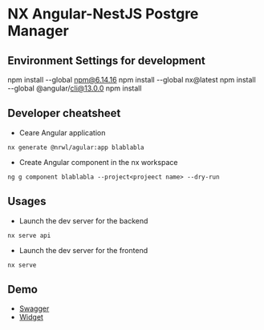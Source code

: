 # NX Angular-NestJS Postgre Manager

## Environment Settings for development
npm install --global npm@6.14.16
npm install --global nx@latest
npm install --global @angular/cli@13.0.0
npm install

## Developer cheatsheet
* Ceare Angular application
```
nx generate @nrwl/agular:app blablabla
```

* Create Angular component in the nx workspace
```
ng g component blablabla --project<projeect name> --dry-run
```

## Usages
* Launch the dev server for the backend
```
nx serve api
```

* Launch the dev server for the frontend
```
nx serve
```

## Demo
* [Swagger](https://nx-nest-postgre-manager.herokuapp.com/docs/)
* [Widget](https://nx-nest-postgre-manager.herokuapp.com/account/account)
